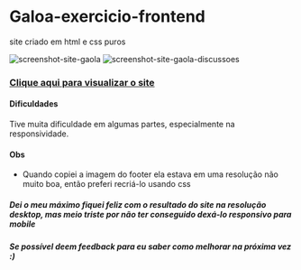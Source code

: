 # Galoa-exercicio-frontend
site criado em html e css puros


![screenshot-site-gaola](https://user-images.githubusercontent.com/65303066/164552757-4c80b5dc-bb34-4a50-b676-667ac859f8b5.png)
![screenshot-site-gaola-discussoes](https://user-images.githubusercontent.com/65303066/164552769-24730316-681c-451a-a8d2-879041cd63b3.png)

### [Clique aqui para visualizar o site](http://repulsive-authority.surge.sh/)

#### Dificuldades

  Tive muita dificuldade em algumas partes, especialmente na responsividade.
  
#### Obs

*  Quando copiei a imagem do footer ela estava em uma resolução não muito boa, então preferi recriá-lo usando css


##### Dei o meu máximo fiquei feliz com o resultado do site na resolução desktop, mas meio triste por não ter conseguido dexá-lo responsivo para mobile

##### Se possível deem feedback para eu saber como melhorar na próxima vez :)

